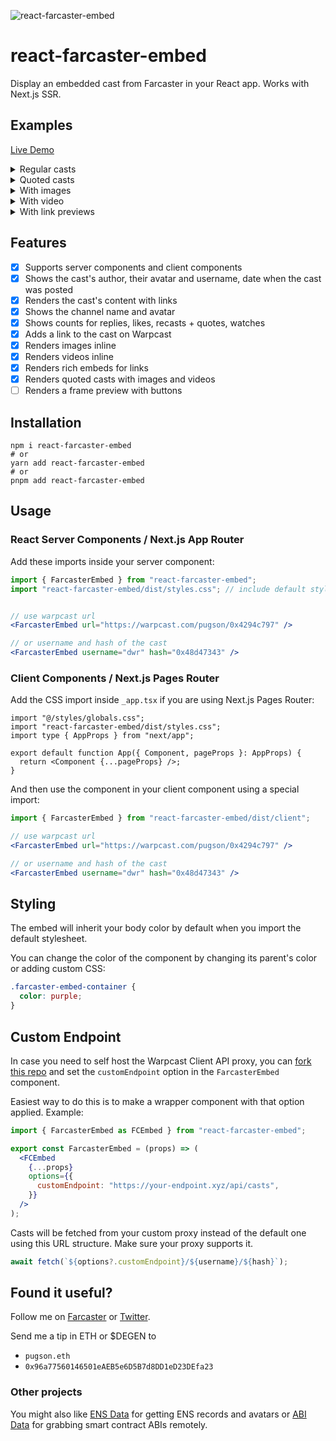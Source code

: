 ![react-farcaster-embed](https://wojtek.im/farcaster/react-farcaster-embed-v2.png)

# react-farcaster-embed

Display an embedded cast from Farcaster in your React app. Works with Next.js SSR.

## Examples

[Live Demo](https://wojtek.im/journal/react-farcaster-embed-casts-in-your-react-app)

<details>
  <summary>Regular casts</summary>
  <img src="https://github.com/pugson/react-farcaster-embed/assets/6843656/9c8d658e-91a1-49ed-9b4b-d59497052823" />
</details>

<details>
  <summary>Quoted casts</summary>
  <img src="https://github.com/pugson/react-farcaster-embed/assets/6843656/50bb8f9d-6041-4c98-a854-8d73df2e82d2" />
</details>

<details>
  <summary>With images</summary>
  <img src="https://github.com/pugson/react-farcaster-embed/assets/6843656/7ba61dc8-6b46-4721-a686-31f8d5c2cfda" />
</details>

<details>
  <summary>With video</summary>
  <img src="https://github.com/pugson/react-farcaster-embed/assets/6843656/fc58fc4e-8c86-400c-81dc-89fe9a050092" />
</details>

<details>
  <summary>With link previews</summary>
  <img src="https://github.com/pugson/react-farcaster-embed/assets/6843656/a61783de-eb68-481c-b215-c1933d3d6925" />
</details>

## Features

- [x] Supports server components and client components
- [x] Shows the cast's author, their avatar and username, date when the cast was posted
- [x] Renders the cast's content with links
- [x] Shows the channel name and avatar
- [x] Shows counts for replies, likes, recasts + quotes, watches
- [x] Adds a link to the cast on Warpcast
- [x] Renders images inline
- [x] Renders videos inline
- [x] Renders rich embeds for links
- [x] Renders quoted casts with images and videos
- [ ] Renders a frame preview with buttons

## Installation

```shell
npm i react-farcaster-embed
# or
yarn add react-farcaster-embed
# or
pnpm add react-farcaster-embed
```

## Usage

### React Server Components / Next.js App Router

Add these imports inside your server component:

```jsx
import { FarcasterEmbed } from "react-farcaster-embed";
import "react-farcaster-embed/dist/styles.css"; // include default styles or write your own


// use warpcast url
<FarcasterEmbed url="https://warpcast.com/pugson/0x4294c797" />

// or username and hash of the cast
<FarcasterEmbed username="dwr" hash="0x48d47343" />
```

### Client Components / Next.js Pages Router

Add the CSS import inside `_app.tsx` if you are using Next.js Pages Router:

```tsx
import "@/styles/globals.css";
import "react-farcaster-embed/dist/styles.css";
import type { AppProps } from "next/app";

export default function App({ Component, pageProps }: AppProps) {
  return <Component {...pageProps} />;
}
```

And then use the component in your client component using a special import:

```jsx
import { FarcasterEmbed } from "react-farcaster-embed/dist/client";

// use warpcast url
<FarcasterEmbed url="https://warpcast.com/pugson/0x4294c797" />

// or username and hash of the cast
<FarcasterEmbed username="dwr" hash="0x48d47343" />
```

## Styling

The embed will inherit your body color by default when you import the default stylesheet.

You can change the color of the component by changing its parent's color or adding custom CSS:

```css
.farcaster-embed-container {
  color: purple;
}
```

## Custom Endpoint

In case you need to self host the Warpcast Client API proxy, you can [fork this repo](https://github.com/pugson/farcaster-api-proxy) and set the `customEndpoint` option in the `FarcasterEmbed` component.

Easiest way to do this is to make a wrapper component with that option applied. Example:

```jsx
import { FarcasterEmbed as FCEmbed } from "react-farcaster-embed";

export const FarcasterEmbed = (props) => (
  <FCEmbed
    {...props}
    options={{
      customEndpoint: "https://your-endpoint.xyz/api/casts",
    }}
  />
);
```

Casts will be fetched from your custom proxy instead of the default one using this URL structure. Make sure your proxy supports it.

```jsx
await fetch(`${options?.customEndpoint}/${username}/${hash}`);
```

## Found it useful?

Follow me on [Farcaster](https://farcaster.com/pugson) or [Twitter](https://twitter.com/pugson).

Send me a tip in ETH or $DEGEN to

- `pugson.eth`
- `0x96a77560146501eAEB5e6D5B7d8DD1eD23DEfa23`

### Other projects

You might also like [ENS Data](https://ensdata.net) for getting ENS records and avatars or [ABI Data](https://abidata.net) for grabbing smart contract ABIs remotely.
